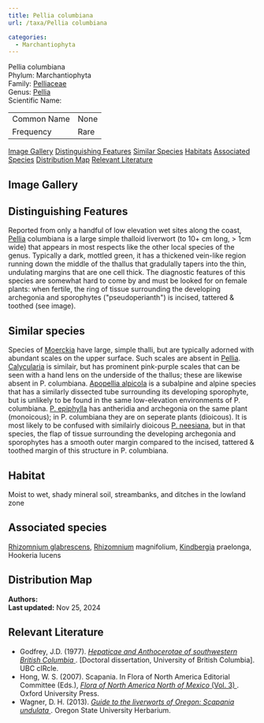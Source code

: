 ```yaml
---
title: Pellia columbiana
url: /taxa/Pellia columbiana

categories:
  - Marchantiophyta
---
```


<script defer src="../../js/micromodal.min.js"></script>
<link href="../../css/micromodal.css" rel="stylesheet">

<link href="https://unpkg.com/maplibre-gl@3.6.2/dist/maplibre-gl.css" rel="stylesheet" />
<script defer src="https://unpkg.com/maplibre-gl@3.6.2/dist/maplibre-gl.js"></script>
<script defer src="https://unpkg.com/papaparse@5.4.1/papaparse.min.js"></script>
<script defer src="../../js/records-map.js"></script>

<link href="../../css/style-taxon.css" rel="stylesheet">

<div class="container">
<div class="imerss-content hx-max-w-screen-xl">

<div class="info-panel">
 <div class="info-left">
  <div class="taxon-name">Pellia columbiana</div>
   <div class="taxon-rank rank-phylum"><span class="taxon-rank-label">Phylum: </span><span class="taxon-rank-value">Marchantiophyta</span></div>
   <div class="taxon-rank rank-family">
     <span class="taxon-rank-label">Family: </span>
     <span class="taxon-rank-value"><a href="/taxa/Pelliaceae">Pelliaceae</a></span>
   </div>
   <div class="taxon-rank rank-genus">
     <span class="taxon-rank-label">Genus: </span>
     <span class="taxon-rank-value"><a href="/taxa/Pellia">Pellia</a></span>
   </div>
  <div class="taxon-scientific"><span class="scientific-label">Scientific Name: </span>
<a href="https://www.gbif.org/species/ Krajina &amp; Brayshaw</span>
                <svg width="20" height="20">
                    <use href="#green-dot"/>
                </svg>
</a>
 </div>
</div>
 <div class="info-right">
<table>
<tr><td class="info-label">Common Name</td><td class="info-value">None</td></tr>
<tr><td class="info-label">Frequency</td><td class="info-value">Rare</td></tr>
</table>
 </div>
</div>

<div class="section-nav">
  <a href="#image-gallery">Image Gallery</a>
  <a href="#distinguishing-features">Distinguishing Features</a>
  <a href="#similar-species">Similar Species</a>
  <a href="#habitats">Habitats</a>
  <a href="#associated-species">Associated Species</a>
  <a href="#distribution-map">Distribution Map</a>
  <a href="#relevant-literature">Relevant Literature</a>
</div>


<h2 id="image-gallery">Image Gallery
</h2>

<div class="imerss-image-header">



</div>


<h2 id="distinguishing-features">Distinguishing Features</h2>

Reported from only a handful of low elevation wet sites along the coast, <a href="/taxa/Pellia">Pellia</a> columbiana is a large simple thalloid liverwort (to 10+ cm long, > 1cm wide) that appears in most respects like the other local species of the genus. Typically a dark, mottled green, it has a thickened vein-like region running down the middle of the thallus that gradulally tapers into the thin, undulating margins that are one cell thick. The diagnostic features of this species are somewhat hard to come by and must be looked for on female plants: when fertile, the ring of tissue surrounding the developing archegonia and sporophytes ("pseudoperianth") is incised, tattered & toothed (see image). 

<h2 id="similar-species">Similar species</h2>

Species of <a href="/taxa/Moerckia">Moerckia</a> have large, simple thalli, but are typically adorned with abundant scales on the upper surface. Such scales are absent in <a href="/taxa/Pellia">Pellia</a>. <a href="/taxa/Calycularia">Calycularia</a> is similair, but has prominent pink-purple scales that can be seen with a hand lens on the underside of the thallus; these are likewise absent in P. columbiana. <a href="/taxa/Apopellia alpicola">Apopellia alpicola</a> is a subalpine and alpine species that has a similarly dissected tube surrounding its developing sporophyte, but is unlikely to be found in the same low-elevation environments of P. columbiana. <a href="/taxa/Pellia epiphylla">P. epiphylla</a> has antheridia and archegonia on the same plant (monoicous); in P. columbiana they are on seperate plants (dioicous). It is most likely to be confused with similairly dioicous <a href="/taxa/Pellia neesiana">P. neesiana</a>, but in that species, the flap of tissue surrounding the developing archegonia and sporophytes has a smooth outer margin compared to the incised, tattered & toothed margin of this structure in P. columbiana. 

<h2 id="habitat">Habitat</h2>

Moist to wet, shady mineral soil, streambanks, and ditches in the lowland zone

<h2 id="associated-species">Associated species</h2>

<a href="/taxa/Rhizomnium glabrescens">Rhizomnium glabrescens</a>, <a href="/taxa/Rhizomnium">Rhizomnium</a> magnifolium, <a href="/taxa/Kindbergia">Kindbergia</a> praelonga, Hookeria lucens


 <h2 id="distribution-map">Distribution Map</h2>

 <div class="imerss-map-holder" id="imerss-map-holder">
 </div>

 <script type="module">
    imerss.makeRecordsMap("imerss-map-holder", "../../taxa_records/Pellia columbiana.csv"); 
 </script>

<div class="taxon-footer">
 <div class="taxon-authors"><b>Authors:</b> <span></span></div>
 <div class="taxon-update"><b>Last updated:</b> <span>Nov 25, 2024</span></div>
</div>

<h2 id="relevant-literature">Relevant Literature</h2>

<ul class="list-disc list-inside text-lg leading-relaxed">
<li class="mb-2">
    Godfrey, J.D. (1977). 
    <a href="https://open.library.ubc.ca/soa/cIRcle/collections/ubctheses/831/items/1.0094118" target="_blank" rel="noopener noreferrer" class="text-green-700 hover:underline">
        <em>Hepaticae and Anthocerotae of southwestern British Columbia</em>
    </a>. [Doctoral dissertation, University of British Columbia]. UBC cIRcle.
</li>
<li class="mb-2">
    Hong, W. S. (2007). Scapania. In Flora of North America Editorial Committee (Eds.), 
    <a href="https://www.mobot.org/plantscience/BFNA/V3/Scapania_R2.pdf" target="_blank" rel="noopener noreferrer" class="text-green-700 hover:underline">
        <em>Flora of North America North of Mexico</em> (Vol. 3)
    </a>. Oxford University Press.
</li>
<li class="mb-2">
    Wagner, D. H. (2013). 
    <a href="https://herbarium.science.oregonstate.edu/wagner/liverworts/scaund.htm" target="_blank" rel="noopener noreferrer" class="text-green-700 hover:underline">
        <em>Guide to the liverworts of Oregon: Scapania undulata</em>
    </a>. Oregon State University Herbarium.
</li>
</ul>
</div>
</div>

<script type="module">
  MicroModal.init();
</script>

